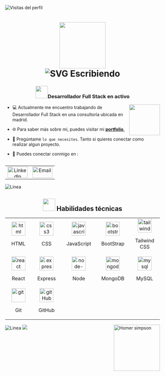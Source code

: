 <p align="left"> <img src="https://komarev.com/ghpvc/?username=luisterron&label=Visitas%20del%20perfil&color=0e75b6&style=flat" alt="Visitas del perfil" /> </p>

<h1 align="center">
  <img src="https://media1.giphy.com/media/v1.Y2lkPTc5MGI3NjExYzU0Ym0ycnFsMHRlYjR2bzVibjc1NWp4eTAxejVpMGo5dGN2anU3OSZlcD12MV9pbnRlcm5hbF9naWZfYnlfaWQmY3Q9cw/JkTxlcDhzfOGvowRws/giphy.gif" height="150" width="150" align="center"/><br>
  <img src="https://readme-typing-svg.demolab.com?font=Fira+Code&pause=1000&color=0E75B6&center=true&vCenter=true&width=435&lines=Hola!+Soy+Luis+Fernandez" alt="SVG Escribiendo" />
</h1>

<h3 align="center"><img src="https://media0.giphy.com/media/v1.Y2lkPTc5MGI3NjExNmQ2OXJyOHBjZGR5Ymhvbmx1cTN0dWZpN2YzYzVlOGpkdWo5dXE3MSZlcD12MV9pbnRlcm5hbF9naWZfYnlfaWQmY3Q9cw/cLGu3Icy4OImKOJpai/giphy.gif" width="40"/>Desarrollador Full Stack en activo</h3>
<img src="https://media1.giphy.com/media/v1.Y2lkPTc5MGI3NjExajRycTBydTJoYmpkcWhoeXltZjdwbjV4NHA5aG45aTdqMDhxOWZneCZlcD12MV9pbnRlcm5hbF9naWZfYnlfaWQmY3Q9cw/GHxMv45jLDLRLcaBUG/giphy.gif" width="100" align="right">

-  💻 Actualmente me encuentro trabajando de Desarrollador Full Stack en una consultoría ubicada en madrid.

-  🌐 Para saber más sobre mí, puedes visitar mi <a a href="https://jomon.vercel.app">**portfolio**.</a>

-  💭 Pregúntame `lo que necesites`. Tanto si quieres conectar como realizar algun proyecto.

- 🔗 Puedes conectar conmigo en : <br>

<!--Social Media-->   
<table width="120" align="left">
  <tr>
    <td align="center" width="60">
      <a href="https://www.linkedin.com/in/luis-fernandez-terron/">
        <img src="https://img.icons8.com/?size=100&id=60ZV_wYC0BM2&format=png&color=000000" alt="LinkedIn" height="36" width="65">
      </a>
    </td>
    <td align="center" width="60">
      <a href="mailto:contacto@luisfernandezterron.com">
        <img src="https://img.icons8.com/?size=100&id=qbiAUnUMOnLp&format=png&color=000000" alt="Email" height="36" width="65">
      </a>
    </td>
  </tr>
</table>

<img src="https://github.com/user-attachments/assets/a65e5364-f87e-44ac-82da-e4fffea7219a" alt="Linea">

<!---Skills--->
## <div align="center"><img src="https://media4.giphy.com/media/v1.Y2lkPTc5MGI3NjExaHh2NHpkM2kydGZtNHpneGl4dm02bjgycGJzZWlrcTN5cTQwaHAyNSZlcD12MV9pbnRlcm5hbF9naWZfYnlfaWQmY3Q9cw/zOx4kKZLsfuqShoh2t/giphy.gif" width = 40px height = 40px> Habilidades técnicas </div>

<table width="100" align="center">
  <tr>
    <td align='center' width="150">
      <img src="https://img.icons8.com/color/100/html-5--v1.png" alt="html" width="45" height="45"/><br>
      <p>HTML</p>
    </td>
    <td align='center' width="150">
      <img src="https://img.icons8.com/fluency/100/css3.png" alt="css3" width="45" height="45"/><br>
      <p>CSS</p>
    </td>
    <td align='center' width="150">
      <img src="https://img.icons8.com/color/100/javascript--v1.png" alt="javascript" width="45" height="45"/><br>
      <p>JavaScript</p>
    </td>
    <td align='center' width="150">
      <img src="https://img.icons8.com/color/100/bootstrap--v2.png" alt="bootstrap" width="45" height="45"/><br>
      <p>BootStrap</p>
    </td>
    <td align='center' width="150">
      <img src="https://img.icons8.com/color/100/tailwindcss.png" alt="tailwindcss" width="45" height="45"/><br>
      <p>Tailwind CSS</p>
    </td>
  </tr>
  <tr>
    <td align='center' width="150">
      <img src="https://img.icons8.com/plasticine/100/react.png" alt="react" width="45" height="45"/><br>
      <p>React</p>
    </td>
    <td align='center' width="150">
      <img src="https://img.icons8.com/office/100/express-js.png" alt="express-js" width="45" height="45"/><br>
      <p>Express</p>
    </td>
    <td align='center' width="150">
      <img src="https://img.icons8.com/fluency/100/node-js.png" alt="node-js" width="45" height="45"/><br>
      <p>Node</p>
    </td>
    <td align='center' width="150">
      <img src="https://img.icons8.com/color/100/mongodb.png" alt="mongodb" width="45" height="45"/><br>
      <p>MongoDB</p>
    </td>
        <td align='center' width="150">
      <img src="https://img.icons8.com/color/100/mysql-logo.png" alt="mysql" width="45" height="45"/><br>
      <p>MySQL</p>
    </td>
  </tr>
  <tr>
    <td align='center' width="150">
      <img src="https://img.icons8.com/color/100/git.png" alt="git" width="45" height="45"/><br>
      <p>Git</p>
    </td>
    <td align='center' width="150">
      <img src="https://img.icons8.com/?size=100&id=52539&format=png&color=000000" alt="gitHub" width="45" height="45"/><br>
      <p>GitHub</p>
    </td>
  </tr>
</table>

<img src="https://github.com/user-attachments/assets/a65e5364-f87e-44ac-82da-e4fffea7219a" alt="Linea">

<!---Footer--->
<img src="https://media2.giphy.com/media/v1.Y2lkPTc5MGI3NjExY3R3a3E4a2d0ZnQ3eTBxZ3NydTExMG9tdmQwaTJ1N2N6NXdqYTZpYiZlcD12MV9pbnRlcm5hbF9naWZfYnlfaWQmY3Q9cw/bxRuoWEJG7mso/giphy.gif" alt="Homer simpson" width="150" align="right"/>
<img src="https://readme-typing-svg.herokuapp.com/?font=Righteous&size=30&&&color=0e75b6&center=true&vCenter=true&width=600&height=50&duration=5500&lines=Gracias,+%20+estamos+en+contacto!+💙;" />
